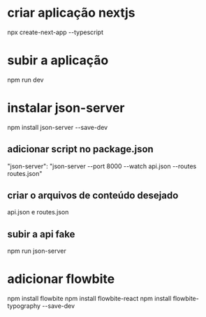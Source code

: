 # criar aplicação nextjs

npx create-next-app --typescript

# subir a aplicação

npm run dev

# instalar json-server

npm install json-server --save-dev

## adicionar script no package.json

"json-server": "json-server --port 8000 --watch api.json --routes routes.json"

## criar o arquivos de conteúdo desejado

api.json e routes.json

## subir a api fake

npm run json-server

# adicionar flowbite

npm install flowbite
npm install flowbite-react
npm install flowbite-typography --save-dev
